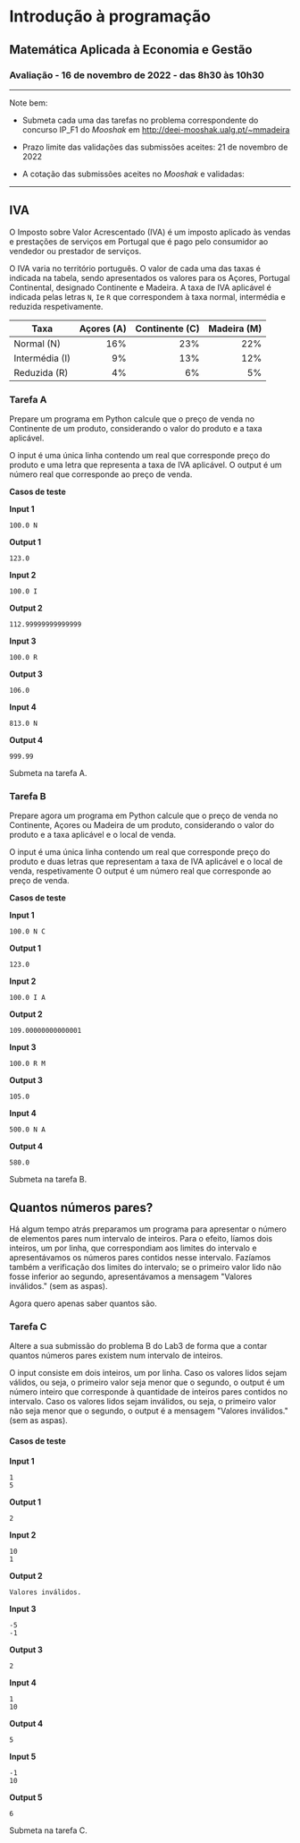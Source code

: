 # Introdução à programação
## Matemática Aplicada à Economia e Gestão 
### Avaliação - 16 de novembro de 2022 - das 8h30 às 10h30


<hr>
Note bem:

+ Submeta cada uma das tarefas no problema correspondente do concurso IP_F1 do *Mooshak* em http://deei-mooshak.ualg.pt/~mmadeira

+ Prazo limite das validações das submissões aceites: 21 de novembro de 2022
+ A cotação das submissões aceites no *Mooshak* e validadas: 
<hr>


## IVA

O Imposto sobre Valor Acrescentado (IVA) é um imposto aplicado às vendas e prestações de serviços em Portugal que é pago pelo consumidor ao vendedor ou prestador de serviços. 

O IVA varia no território português. O valor de cada uma das taxas é indicada na tabela, sendo apresentados os valores para os Açores, Portugal Continental, designado Continente e Madeira.
A taxa de IVA aplicável é indicada pelas letras `N`, `I`e `R` que correspondem à taxa normal, intermédia e reduzida respetivamente. 


| Taxa | Açores (A) | Continente (C) | Madeira (M) |
| -------- | -----: | -------: | -----: |
| Normal (N)    | 16% | 23% | 22% |
| Intermédia (I) | 9% | 13% | 12% |
| Reduzida (R) | 4%  | 6% | 5% |


### Tarefa A

Prepare um programa em Python calcule que o preço de venda no Continente de um produto, considerando o valor do produto e a taxa aplicável.

O input é uma única linha contendo um real que corresponde preço do produto e uma letra que representa a taxa de IVA aplicável.
O output é um número real que corresponde ao preço de venda.


**Casos de teste**

**Input 1**

```
100.0 N
```

**Output 1**

```
123.0
```

**Input 2**

```
100.0 I
```

**Output 2**

```
112.99999999999999
```

**Input 3**

```
100.0 R
```

**Output 3**

```
106.0
```

**Input 4**

```
813.0 N
```

**Output 4**

```
999.99
```

Submeta na tarefa A.

<div style="page-break-after: always"></div>


### Tarefa B

Prepare agora um programa em Python calcule que o preço de venda no Continente, Açores ou Madeira de um produto, considerando o valor do produto e a taxa aplicável e o local de venda.

O input é uma única linha contendo um real que corresponde preço do produto e duas letras que representam a taxa de IVA aplicável e o local de venda, respetivamente
O output é um número real que corresponde ao preço de venda.


**Casos de teste**

**Input 1**

```
100.0 N C
```

**Output 1**

```
123.0
```

**Input 2**

```
100.0 I A
```

**Output 2**

```
109.00000000000001
```

**Input 3**

```
100.0 R M
```

**Output 3**

```
105.0
```

**Input 4**

```
500.0 N A
```

**Output 4**

```
580.0
```

Submeta na tarefa B.

<div style="page-break-after: always"></div>


## Quantos números pares?

Há algum tempo atrás preparamos um programa para apresentar o número de elementos pares num intervalo de inteiros. Para o efeito, líamos dois inteiros, um por linha, que correspondiam aos limites do intervalo e apresentávamos os números pares contidos nesse intervalo.
Fazíamos também a verificação dos limites do intervalo; se o primeiro valor lido não fosse inferior ao segundo, apresentávamos a mensagem "Valores inválidos." (sem as aspas).

Agora quero apenas saber quantos são.


### Tarefa C

Altere a sua submissão do problema B do Lab3 de forma que a contar quantos números pares existem num intervalo de inteiros.

O input consiste em dois inteiros, um por linha.
Caso os valores lidos sejam válidos, ou seja, o primeiro valor seja menor que o segundo, o output é um número inteiro que corresponde à quantidade de inteiros pares contidos no intervalo.
Caso os valores lidos sejam inválidos, ou seja, o primeiro valor não seja menor que o segundo, o output é a mensagem "Valores inválidos." (sem as aspas).



#### Casos de teste

**Input 1**

```
1
5
```

**Output 1**

```
2
```

**Input 2**

```
10
1
```

**Output 2**

```
Valores inválidos.
```

**Input 3**

```
-5
-1
```

**Output 3**

```
2
```

**Input 4**

```
1
10
```

**Output 4**

```
5
```

**Input 5**

```
-1
10
```

**Output 5**

```
6
```

Submeta na tarefa C.


<div style="page-break-after: always"></div>
